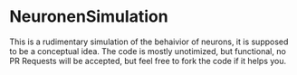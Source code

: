# NeuronenSimulation

This is a rudimentary simulation of the behaivior of neurons, it is supposed to be a conceptual idea.
The code is mostly unotimized, but functional, no PR Requests will be accepted, but feel free to fork the code if it helps you.
